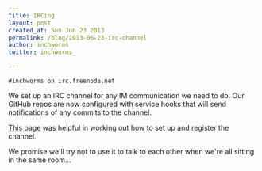 ```yaml
---
title: IRCing
layout: post
created_at: Sun Jun 23 2013
permalink: /blog/2013-06-23-irc-channel
author: inchworms
twitter: inchworms_

---
```


    #inchworms on irc.freenode.net

We set up an IRC channel for any IM communication we need to do. Our GitHub repos are now configured with service hooks that will send notifications of any commits to the channel. 

[This page](http://www.geekshed.net/commands/chanserv/) was helpful in working out how to set up and register the channel. 

We promise we'll try not to use it to talk to each other when we're all sitting in the same room...












